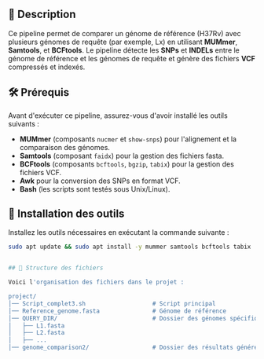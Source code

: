 

## 📌 Description

Ce pipeline permet de comparer un génome de référence (H37Rv) avec plusieurs génomes de requête (par exemple, Lx) en utilisant **MUMmer**, **Samtools**, et **BCFtools**. Le pipeline détecte les **SNPs** et **INDELs** entre le génome de référence et les génomes de requête et génère des fichiers **VCF** compressés et indexés.

## 🛠️ Prérequis

Avant d'exécuter ce pipeline, assurez-vous d'avoir installé les outils suivants :

- **MUMmer** (composants `nucmer` et `show-snps`) pour l'alignement et la comparaison des génomes.
- **Samtools** (composant `faidx`) pour la gestion des fichiers fasta.
- **BCFtools** (composants `bcftools`, `bgzip`, `tabix`) pour la gestion des fichiers VCF.
- **Awk** pour la conversion des SNPs en format VCF.
- **Bash** (les scripts sont testés sous Unix/Linux).

## 🔧 Installation des outils

Installez les outils nécessaires en exécutant la commande suivante :

```bash
sudo apt update && sudo apt install -y mummer samtools bcftools tabix


## 📁 Structure des fichiers

Voici l'organisation des fichiers dans le projet :

project/
│── Script_complet3.sh                   # Script principal
│── Reference_genome.fasta               # Génome de référence
│── QUERY_DIR/                           # Dossier des génomes spécifiques
│   ├── L1.fasta
│   ├── L2.fasta
│   ├── ...
│── genome_comparison2/                  # Dossier des résultats générés

